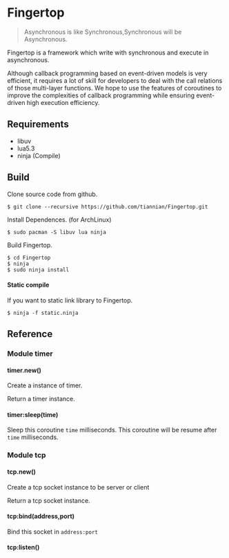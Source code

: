 # Fingertop
> Asynchronous is like Synchronous,Synchronous will be Asynchronous.

Fingertop is a framework which write with synchronous and execute in asynchronous.

Although callback programming based on event-driven models is very efficient, it requires a lot of skill for developers to deal with the call relations of those multi-layer functions. We hope to use the features of coroutines to improve the complexities of callback programming while ensuring event-driven high execution efficiency.

## Requirements
- libuv
- lua5.3
- ninja (Compile)

## Build
Clone source code from github.
```
$ git clone --recursive https://github.com/tiannian/Fingertop.git
```

Install Dependences. (for ArchLinux)
```
$ sudo pacman -S libuv lua ninja
```

Build Fingertop.
```
$ cd Fingertop
$ ninja
$ sudo ninja install
```

#### Static compile
If you want to static link library to Fingertop.
```
$ ninja -f static.ninja
```

## Reference
### Module timer
#### timer.new()
Create a instance of timer.

Return a timer instance.

#### timer:sleep(time)
Sleep this coroutine `time` milliseconds. This coroutine will be resume after `time` milliseconds.

### Module tcp
#### tcp.new()
Create a tcp socket instance to be server or client

Return a tcp socket instance.

#### tcp:bind(address,port)
Bind this socket in `address:port`

#### tcp:listen()


